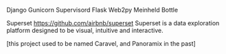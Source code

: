 Django
Gunicorn
Supervisord
Flask
Web2py
Meinheld
Bottle

Superset  https://github.com/airbnb/superset
Superset is a data exploration platform designed to be visual, intuitive and interactive.

[this project used to be named Caravel, and Panoramix in the past]